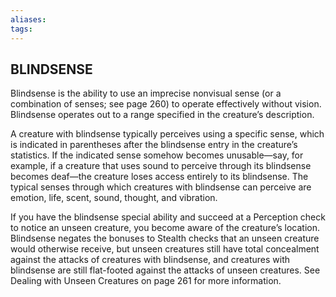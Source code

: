 ```yaml
---
aliases: 
tags: 
---
```

## BLINDSENSE

Blindsense is the ability to use an imprecise nonvisual sense (or a combination of senses; see page 260) to operate effectively without vision. Blindsense operates out to a range specified in the creature’s description.

A creature with blindsense typically perceives using a specific sense, which is indicated in parentheses after the blindsense entry in the creature’s statistics. If the indicated sense somehow becomes unusable—say, for example, if a creature that uses sound to perceive through its blindsense becomes deaf—the creature loses access entirely to its blindsense. The typical senses through which creatures with blindsense can perceive are emotion, life, scent, sound, thought, and vibration.

If you have the blindsense special ability and succeed at a Perception check to notice an unseen creature, you become aware of the creature’s location. Blindsense negates the bonuses to Stealth checks that an unseen creature would otherwise receive, but unseen creatures still have total concealment against the attacks of creatures with blindsense, and creatures with blindsense are still flat-footed against the attacks of unseen creatures. See Dealing with Unseen Creatures on page 261 for more information.